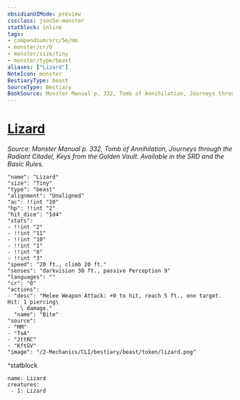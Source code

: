 ```yaml
---
obsidianUIMode: preview
cssclass: json5e-monster
statblock: inline
tags:
- compendium/src/5e/mm
- monster/cr/0
- monster/size/tiny
- monster/type/beast
aliases: ["Lizard"]
NoteIcon: monster
BestiaryType: beast
SourceType: Bestiary
BookSource: Monster Manual p. 332, Tomb of Annihilation, Journeys through the Radiant Citadel, Keys from the Golden Vault. Available in the SRD and the Basic Rules.
---
```

# [Lizard](2-Mechanics/CLI/bestiary/beast/lizard.md)
*Source: Monster Manual p. 332, Tomb of Annihilation, Journeys through the Radiant Citadel, Keys from the Golden Vault. Available in the SRD and the Basic Rules.*  

```statblock
"name": "Lizard"
"size": "Tiny"
"type": "beast"
"alignment": "Unaligned"
"ac": !!int "10"
"hp": !!int "2"
"hit_dice": "1d4"
"stats":
- !!int "2"
- !!int "11"
- !!int "10"
- !!int "1"
- !!int "8"
- !!int "3"
"speed": "20 ft., climb 20 ft."
"senses": "darkvision 30 ft., passive Perception 9"
"languages": ""
"cr": "0"
"actions":
- "desc": "Melee Weapon Attack: +0 to hit, reach 5 ft., one target. Hit: 1 piercing\
    \ damage."
  "name": "Bite"
"source":
- "MM"
- "ToA"
- "JttRC"
- "KftGV"
"image": "/2-Mechanics/CLI/bestiary/beast/token/lizard.png"
```
^statblock

```encounter-table
name: Lizard
creatures:
 - 1: Lizard
```